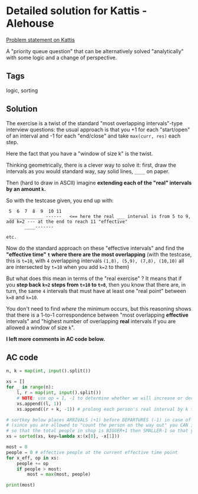 # Detailed solution for Kattis - Alehouse

[Problem statement on Kattis](https://open.kattis.com/problems/alehouse)

A "priority queue question" that can be alternatively solved "analytically" with some logic and a change of perspective.

## Tags

logic, sorting

## Solution

The exercise is a twist of the standard "most overlapping intervals"-type interview questions: the usual approach is that you +1 for each "start/open" of an interval and -1 for each "end/close" and take `max(curr, res)` each step.

Here the fact that you have a "window of size k" is the twist.

Thinking geometrically, there is a clever way to solve it: first, draw the intervals as you would standard way, say solid lines, `____` on paper.

Then (hard to draw in ASCII) imagine **extending each of the "real" intervals by an amount `k`.**

So with the testcase given, you end up with:

```
 5  6  7  8  9  10 11
 _____________ ------   <== here the real ___ interval is from 5 to 9, add k=2 --- at the end to reach 11 "effective"
       ____-------

etc.
```

Now do the standard approach on these "effective intervals" and find the **"effective time" `t` where there are the most overlapping**
(with the testcase, this is `t=10`, with `4` overlapping intervals `(1,8), (5,9), (7,8), (10,10)` all are intersected by `t=10` when you add `k=2` to them)

But what does this mean in terms of the "real exercise" ? It means that if you **step back `k=2` steps from `t=10` to `t=8`**, then you know that there
are, in turn, the same `4` intervals that must have at least one "real point" between `k=8` and `k=10`.

You don't need to find *where* the minimum occurs, but this reasoning shows that there is a 1-to-1 correspondence between "most overlapping **effective** intervals" and "highest number of overlapping **real** intervals if you are allowed a window of size `k`".

**I left more comments in AC code below.**


## AC code

```python
n, k = map(int, input().split())

xs = []
for _ in range(n):
    l, r = map(int, input().split())
    # NOTE: use op = 1, -1 to determine whether we will increase or decrease the "open/close interval counter"
    xs.append((l, 1)) 
    xs.append((r + k, -1)) # prolong each person's real interval by k to create an effective interval ending at r+k instead

# sortkey below places ARRIVALS (+1) before DEPARTURES (-1) in case of a tie on the arrival time, x. 
# (since you are allowed to "count the person on the way out" you CAN increment first with the new arrival
# so that the total people in shop is BIGGER+1 then SMALLER-1 so that you reach the bigger total first)
xs = sorted(xs, key=lambda x:(x[0], -x[1]))

most = 0
people = 0 # effective people at the current effective time point
for x_eff, op in xs:
    people += op
    if people > most:
        most = max(most, people)

print(most)
```